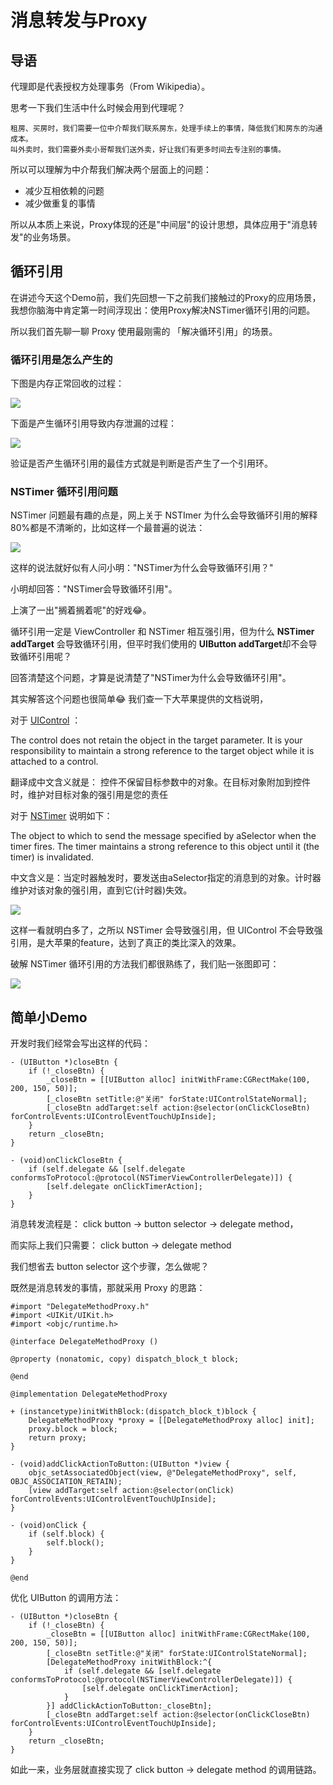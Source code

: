 # 消息转发与Proxy

## 导语

代理即是代表授权方处理事务（From Wikipedia）。

思考一下我们生活中什么时候会用到代理呢？

```
租房、买房时，我们需要一位中介帮我们联系房东，处理手续上的事情，降低我们和房东的沟通成本。
叫外卖时，我们需要外卖小哥帮我们送外卖，好让我们有更多时间去专注别的事情。
```

所以可以理解为中介帮我们解决两个层面上的问题：
- 减少互相依赖的问题
- 减少做重复的事情

所以从本质上来说，Proxy体现的还是"中间层"的设计思想，具体应用于"消息转发"的业务场景。

## 循环引用

在讲述今天这个Demo前，我们先回想一下之前我们接触过的Proxy的应用场景，我想你脑海中肯定第一时间浮现出：使用Proxy解决NSTimer循环引用的问题。

所以我们首先聊一聊 Proxy 使用最刚需的 「解决循环引用」的场景。

### 循环引用是怎么产生的

下图是内存正常回收的过程：

![](https://tva1.sinaimg.cn/large/e6c9d24egy1gzywqrao9ej20q80hajsk.jpg)

下面是产生循环引用导致内存泄漏的过程：

![](https://tva1.sinaimg.cn/large/e6c9d24egy1gzywrcziaej20om0gq75j.jpg)

验证是否产生循环引用的最佳方式就是判断是否产生了一个引用环。

### NSTimer 循环引用问题

NSTimer 问题最有趣的点是，网上关于 NSTImer 为什么会导致循环引用的解释 80%都是不清晰的，比如这样一个最普遍的说法：

![](https://tva1.sinaimg.cn/large/e6c9d24egy1gzyw7dneg3j20p20b3dgz.jpg)

这样的说法就好似有人问小明："NSTimer为什么会导致循环引用？"

小明却回答："NSTimer会导致循环引用"。

上演了一出"搁着搁着呢"的好戏😂。

循环引用一定是 ViewController 和 NSTimer 相互强引用，但为什么 **NSTimer addTarget** 会导致循环引用，但平时我们使用的 **UIButton addTarget**却不会导致循环引用呢？

回答清楚这个问题，才算是说清楚了"NSTimer为什么会导致循环引用"。

其实解答这个问题也很简单😂 我们查一下大苹果提供的文档说明，

对于 [UIControl](https://developer.apple.com/documentation/uikit/uicontrol/1618259-addtarget?language=objc) ：

The control does not retain the object in the target parameter. It is your responsibility to maintain a strong reference to the target object while it is attached to a control.

翻译成中文含义就是： 控件不保留目标参数中的对象。在目标对象附加到控件时，维护对目标对象的强引用是您的责任

对于 [NSTimer](https://developer.apple.com/documentation/foundation/nstimer) 说明如下：

The object to which to send the message specified by aSelector when the timer fires. The timer maintains a strong reference to this object until it (the timer) is invalidated.

中文含义是：当定时器触发时，要发送由aSelector指定的消息到的对象。计时器维护对该对象的强引用，直到它(计时器)失效。

![](https://tva1.sinaimg.cn/large/e6c9d24egy1gzywp9zlmyj20lr0ep76a.jpg)

这样一看就明白多了，之所以 NSTimer 会导致强引用，但 UIControl 不会导致强引用，是大苹果的feature，达到了真正的类比深入的效果。

破解 NSTimer 循环引用的方法我们都很熟练了，我们贴一张图即可：

![](https://tva1.sinaimg.cn/large/e6c9d24egy1gzywtavjk6j20nw0emgmd.jpg)


## 简单小Demo

开发时我们经常会写出这样的代码：

```
- (UIButton *)closeBtn {
    if (!_closeBtn) {
        _closeBtn = [[UIButton alloc] initWithFrame:CGRectMake(100, 200, 150, 50)];
        [_closeBtn setTitle:@"关闭" forState:UIControlStateNormal];
        [_closeBtn addTarget:self action:@selector(onClickCloseBtn) forControlEvents:UIControlEventTouchUpInside];
    }
    return _closeBtn;
}

- (void)onClickCloseBtn {
    if (self.delegate && [self.delegate conformsToProtocol:@protocol(NSTimerViewControllerDelegate)]) {
        [self.delegate onClickTimerAction];
    }
}
```

消息转发流程是： click button -> button selector -> delegate method，

而实际上我们只需要： click button -> delegate method

我们想省去 button selector 这个步骤，怎么做呢？

既然是消息转发的事情，那就采用 Proxy 的思路：

```
#import "DelegateMethodProxy.h"
#import <UIKit/UIKit.h>
#import <objc/runtime.h>

@interface DelegateMethodProxy ()

@property (nonatomic, copy) dispatch_block_t block;

@end

@implementation DelegateMethodProxy

+ (instancetype)initWithBlock:(dispatch_block_t)block {
    DelegateMethodProxy *proxy = [[DelegateMethodProxy alloc] init];
    proxy.block = block;
    return proxy;
}

- (void)addClickActionToButton:(UIButton *)view {
    objc_setAssociatedObject(view, @"DelegateMethodProxy", self, OBJC_ASSOCIATION_RETAIN);
    [view addTarget:self action:@selector(onClick) forControlEvents:UIControlEventTouchUpInside];
}

- (void)onClick {
    if (self.block) {
        self.block();
    }
}

@end
```

优化 UIButton 的调用方法：

```
- (UIButton *)closeBtn {
    if (!_closeBtn) {
        _closeBtn = [[UIButton alloc] initWithFrame:CGRectMake(100, 200, 150, 50)];
        [_closeBtn setTitle:@"关闭" forState:UIControlStateNormal];
        [DelegateMethodProxy initWithBlock:^{
            if (self.delegate && [self.delegate conformsToProtocol:@protocol(NSTimerViewControllerDelegate)]) {
                [self.delegate onClickTimerAction];
            }
        }] addClickActionToButton:_closeBtn];
        [_closeBtn addTarget:self action:@selector(onClickCloseBtn) forControlEvents:UIControlEventTouchUpInside];
    }
    return _closeBtn;
}
```

如此一来，业务层就直接实现了  click button -> delegate method 的调用链路。
